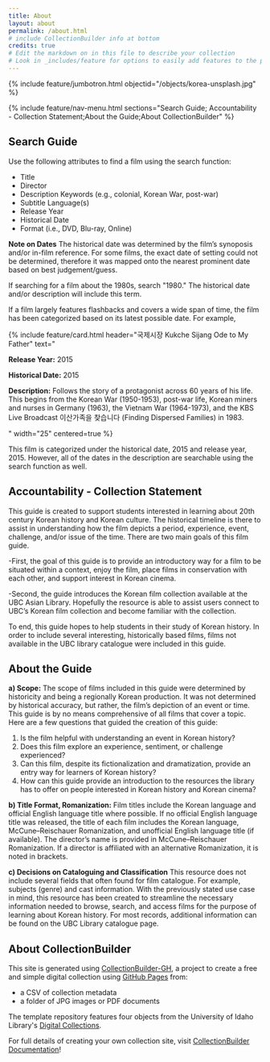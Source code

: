 ```yaml
---
title: About
layout: about
permalink: /about.html
# include CollectionBuilder info at bottom
credits: true
# Edit the markdown on in this file to describe your collection
# Look in _includes/feature for options to easily add features to the page
---
```


{% include feature/jumbotron.html objectid="/objects/korea-unsplash.jpg" %}

{% include feature/nav-menu.html sections="Search Guide; Accountability - Collection Statement;About the Guide;About CollectionBuilder" %}

## Search Guide
Use the following attributes to find a film using the search function:
- Title	
- Director 	
- Description Keywords (e.g., colonial, Korean War, post-war)
- Subtitle Language(s)
- Release Year
- Historical Date
- Format (i.e., DVD, Blu-ray, Online)

**Note on Dates**
The historical date was determined by the film’s synoposis and/or in-film reference. For some films, the exact date of setting could not be determined, therefore it was mapped onto the nearest prominent date based on best judgement/guess.

If searching for a film about the 1980s, search "1980." The historical date and/or description will include this term.

If a film largely features flashbacks and covers a wide span of time, the film has been categorized based on its latest possible date. For example,

{% include feature/card.html header="국제시장 Kukche Sijang Ode to My Father" 
text="<p><strong>Release Year:</strong> 2015</p> <p><strong>Historical Date:</strong> 2015</p> <p><strong>Description:</strong> Follows the story of a protagonist across 60 years of his life. This begins from the Korean War (1950-1953), post-war life, Korean miners and nurses in Germany (1963), the Vietnam War (1964-1973), and the KBS Live Broadcast 이산가족을 찾습니다 (Finding Dispersed Families) in 1983.</p>" width="25" centered=true %}

This film is categorized under the historical date, 2015 and release year, 2015. However, all of the dates in the description are searchable using the search function as well.
## Accountability - Collection Statement
This guide is created to support students interested in learning about 20th century Korean history and Korean culture. The historical timeline is there to assist in understanding how the film depicts a period, experience, event, challenge, and/or issue of the time. There are two main goals of this film guide. 

-First, the goal of this guide is to provide an introductory way for a film to be situated within a context, enjoy the film, place films in conservation with each other, and support interest in Korean cinema.

-Second, the guide introduces the Korean film collection available at the UBC Asian Library. Hopefully the resource is able to assist users connect to UBC’s Korean film collection and become familiar with the collection. 

To end, this guide hopes to help students in their study of Korean history. In order to include several interesting, historically based films, films not available in the UBC library catalogue were included in this guide.


## About the Guide

**a) Scope:** 
The scope of films included in this guide were determined by historicity and being a regionally Korean production. It was not determined by historical accuracy, but rather, the film’s depiction of an event or time. This guide is by no means comprehensive of all films that cover a topic. Here are a few questions that guided the creation of this guide:	 
1. Is the film helpful with understanding an event in Korean history?
2. Does this film explore an experience, sentiment, or challenge experienced? 
3. Can this film, despite its fictionalization and dramatization, provide an entry way for learners of Korean history? 
4. How can this guide provide an introduction to the resources the library has to offer on people interested in Korean history and Korean cinema? 

**b) Title Format, Romanization:** 
Film titles include the Korean language and official English language title where possible. If no official English language title was released, the title of each film includes the Korean language, McCune–Reischauer Romanization, and unofficial English language title (if available). 
The director’s name is provided in McCune–Reischauer Romanization. If a director is affiliated with an alternative Romanization, it is noted in brackets.

**c) Decisions on Cataloguing and Classification**
This resource does not include several fields that often found for film catalogue. For example, subjects (genre) and cast information. With the previously stated use case in mind, this resource has been created to streamline the necessary information needed to browse, search, and access films for the purpose of learning about Korean history. For most records, additional information can be found on the UBC Library catalogue page. 


## About CollectionBuilder

This site is generated using [CollectionBuilder-GH](https://collectionbuilding.github.io/gh/), a project to create a free and simple digital collection using [GitHub Pages](https://pages.github.com/) from: 

- a CSV of collection metadata
- a folder of JPG images or PDF documents

The template repository features four objects from the University of Idaho Library's [Digital Collections](https://www.lib.uidaho.edu/digital). 

For full details of creating your own collection site, visit [CollectionBuilder Documentation](https://collectionbuilder.github.io/cb-docs/)!

